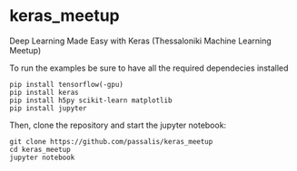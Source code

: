 # keras_meetup
Deep Learning Made Easy with Keras (Thessaloniki Machine Learning Meetup)

To run the examples be sure to have all the required dependecies installed
```
pip install tensorflow(-gpu)
pip install keras
pip install h5py scikit-learn matplotlib
pip install jupyter
```

Then, clone the repository and start the jupyter notebook:
```
git clone https://github.com/passalis/keras_meetup
cd keras_meetup
jupyter notebook
```


